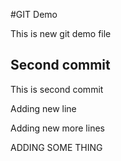 #GIT Demo

This is new git demo file

## Second commit

This is second commit

Adding new line


Adding new more lines

ADDING SOME THING

